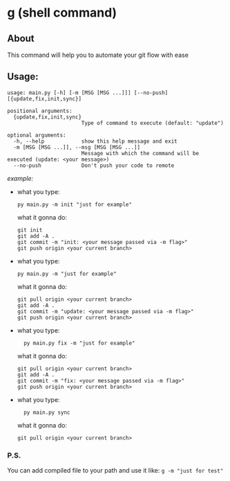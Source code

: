 # g (shell command)

## About

This command will help you to automate your git flow with ease

## Usage:

```
usage: main.py [-h] [-m [MSG [MSG ...]]] [--no-push] [{update,fix,init,sync}]

positional arguments:
  {update,fix,init,sync}
                        Type of command to execute (default: "update")

optional arguments:
  -h, --help            show this help message and exit
  -m [MSG [MSG ...]], --msg [MSG [MSG ...]]
                        Message with which the command will be executed (update: <your message>)
  --no-push             Don't push your code to remote
```

_example:_

- what you type:

  ```
  py main.py -m init "just for example"
  ```

  what it gonna do:

  ```
  git init
  git add -A .
  git commit -m "init: <your message passed via -m flag>"
  git push origin <your current branch>
  ```

- what you type:

  ```
  py main.py -m "just for example"
  ```

  what it gonna do:

  ```
  git pull origin <your current branch>
  git add -A .
  git commit -m "update: <your message passed via -m flag>"
  git push origin <your current branch>
  ```

- what you type:

  ```
    py main.py fix -m "just for example"
  ```

  what it gonna do:

  ```
  git pull origin <your current branch>
  git add -A .
  git commit -m "fix: <your message passed via -m flag>"
  git push origin <your current branch>
  ```

- what you type:

  ```
    py main.py sync
  ```

  what it gonna do:

  ```
  git pull origin <your current branch>
  ```

### P.S.

You can add compiled file to your path and use it like: `g -m "just for test"`

